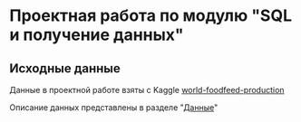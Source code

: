 # Проектная работа по модулю "SQL и получение данных"
## Исходные данные
Данные в проектной работе взяты с Kaggle [world-foodfeed-production](https://www.kaggle.com/dorbicycle/world-foodfeed-production)

Описание данных представлены в разделе "[Данные]()"
